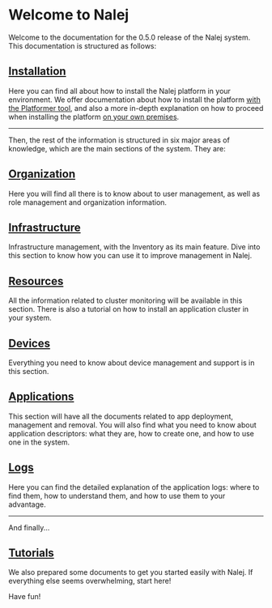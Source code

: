 # Welcome to Nalej

Welcome to the documentation for the 0.5.0 release of the Nalej system. This documentation is structured as follows:

## [Installation](platformer/platformer.md)

Here you can find all about how to install the Nalej platform in your environment. We offer documentation about how to install the platform [with the Platformer tool](platformer/platformer.md), and also a more in-depth explanation on how to proceed when installing the platform [on your own premises](onpremise/prerequisites.md).

------

Then, the rest of the information is structured in six major areas of knowledge, which are the main sections of the system. They are:

## [Organization](organization/organization-1.md)

Here you will find all there is to know about to user management, as well as role management and organization information.

## [Infrastructure](infrastructure/inventory.md)

Infrastructure management, with the Inventory as its main feature. Dive into this section to know how you can use it to improve management in Nalej.

## [Resources](resources/resources-1.md)

All the information related to cluster monitoring will be available in this section. There is also a tutorial on how to install an application cluster in your system.

## [Devices](devices-1.md)

Everything you need to know about device management and support is in this section.

## [Applications](applications/applications-1.md)

This section will have all the documents related to app deployment, management and removal. You will also find what you need to know about application descriptors: what they are, how to create one, and how to use one in the system.

## [Logs](logs/unified_logging.md)

Here you can find the detailed explanation of the application logs: where to find them, how to understand them, and how to use them to your advantage.

------

And finally...

## [Tutorials](tutorials/initiallogin.md)

We also prepared some documents to get you started easily with Nalej. If everything else seems overwhelming, start here!

Have fun!

